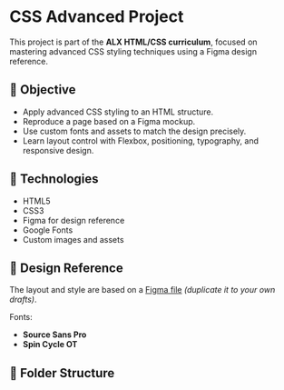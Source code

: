 # CSS Advanced Project

This project is part of the **ALX HTML/CSS curriculum**, focused on mastering advanced CSS styling techniques using a Figma design reference.

## 🎯 Objective

- Apply advanced CSS styling to an HTML structure.
- Reproduce a page based on a Figma mockup.
- Use custom fonts and assets to match the design precisely.
- Learn layout control with Flexbox, positioning, typography, and responsive design.

## 🧩 Technologies

- HTML5
- CSS3
- Figma for design reference
- Google Fonts
- Custom images and assets

## 📐 Design Reference

The layout and style are based on a [Figma file](#) *(duplicate it to your own drafts)*.

Fonts:
- **Source Sans Pro**
- **Spin Cycle OT**

## 📁 Folder Structure

